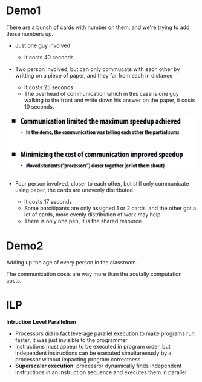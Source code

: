 # Demo1

There are a bunch of cards with number on them, and we're trying to add those numbers up.

* Just one guy involved
  * It costs 40 seconds

* Two person involved, but can only commucate with each other by writting on a piece of paper, and they far from each in distance
  * It costs 25 seconds
  * The overhead of communication which in this case is one guy walking to the front and write down his answer on the paper, it costs 10 seconds.

![observationdemo1](media/observationdemo1.png)

* Four person involved, closer to each other, but still only communicate using paper, the cards are unevenly distributed

  * It costs 17 seconds
  * Some parcitipants are only assigned 1 or 2 cards, and the other got a lot of cards, more evenly distribution of work may help
  * There is only one pen, it is the shared resource

  

# Demo2

Adding up the age of every person in the classroom.

The communication costs are way more than the acutally computation costs.

 

# ILP

**Intruction Level Parallelism**

* Processors did in fact leverage parallel execution to make programs run faster, it was just invisible to the programmer 
* Instructions must appear to be executed in program order, but independent instructions can be executed simultaneously by a processor without impacting program correctness
* **Superscalar execution**: processror dynamically finds independent instructions in an instruction sequence and executes them in parallel

